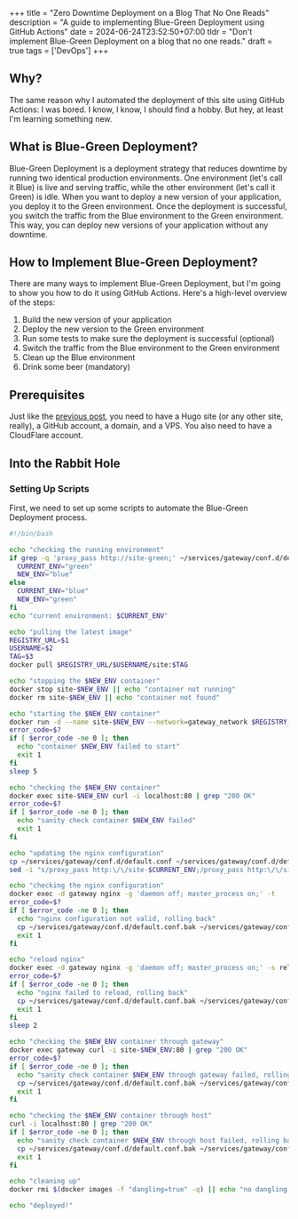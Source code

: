 +++
title = "Zero Downtime Deployment on a Blog That No One Reads"
description = "A guide to implementing Blue-Green Deployment using GitHub Actions"
date = 2024-06-24T23:52:50+07:00
tldr = "Don't implement Blue-Green Deployment on a blog that no one reads."
draft = true
tags = ['DevOps']
+++

## Why?
The same reason why I automated the deployment of this site using GitHub Actions: I was bored. I know, I know, I should find a hobby. But hey, at least I'm learning something new.

## What is Blue-Green Deployment?
Blue-Green Deployment is a deployment strategy that reduces downtime by running two identical production environments. One environment (let's call it Blue) is live and serving traffic, while the other environment (let's call it Green) is idle. When you want to deploy a new version of your application, you deploy it to the Green environment. Once the deployment is successful, you switch the traffic from the Blue environment to the Green environment. This way, you can deploy new versions of your application without any downtime.

## How to Implement Blue-Green Deployment?
There are many ways to implement Blue-Green Deployment, but I'm going to show you how to do it using GitHub Actions. Here's a high-level overview of the steps:
1. Build the new version of your application
2. Deploy the new version to the Green environment
3. Run some tests to make sure the deployment is successful (optional)
4. Switch the traffic from the Blue environment to the Green environment
5. Clean up the Blue environment
6. Drink some beer (mandatory)

## Prerequisites
Just like the [previous post](/posts/deploying-this-site-using-github-actions/), you need to have a Hugo site (or any other site, really), a GitHub account, a domain, and a VPS. You also need to have a CloudFlare account.

## Into the Rabbit Hole
### Setting Up Scripts
First, we need to set up some scripts to automate the Blue-Green Deployment process.
```bash
#!/bin/bash

echo "checking the running environment"
if grep -q 'proxy_pass http://site-green;' ~/services/gateway/conf.d/default.conf; then
  CURRENT_ENV="green"
  NEW_ENV="blue"
else
  CURRENT_ENV="blue"
  NEW_ENV="green"
fi
echo "current environment: $CURRENT_ENV"

echo "pulling the latest image"
REGISTRY_URL=$1
USERNAME=$2
TAG=$3
docker pull $REGISTRY_URL/$USERNAME/site:$TAG

echo "stopping the $NEW_ENV container"
docker stop site-$NEW_ENV || echo "container not running"
docker rm site-$NEW_ENV || echo "container not found"

echo "starting the $NEW_ENV container"
docker run -d --name site-$NEW_ENV --network=gateway_network $REGISTRY_URL/$USERNAME/site:$TAG
error_code=$?
if [ $error_code -ne 0 ]; then
  echo "container $NEW_ENV failed to start"
  exit 1
fi
sleep 5

echo "checking the $NEW_ENV container"
docker exec site-$NEW_ENV curl -i localhost:80 | grep "200 OK"
error_code=$?
if [ $error_code -ne 0 ]; then
  echo "sanity check container $NEW_ENV failed"
  exit 1
fi

echo "updating the nginx configuration"
cp ~/services/gateway/conf.d/default.conf ~/services/gateway/conf.d/default.conf.bak
sed -i "s/proxy_pass http:\/\/site-$CURRENT_ENV;/proxy_pass http:\/\/site-$NEW_ENV;/" ~/services/gateway/conf.d/default.conf

echo "checking the nginx configuration"
docker exec -d gateway nginx -g 'daemon off; master_process on;' -t
error_code=$?
if [ $error_code -ne 0 ]; then
  echo "nginx configuration not valid, rolling back"
  cp ~/services/gateway/conf.d/default.conf.bak ~/services/gateway/conf.d/default.conf
  exit 1
fi

echo "reload nginx"
docker exec -d gateway nginx -g 'daemon off; master_process on;' -s reload
error_code=$?
if [ $error_code -ne 0 ]; then
  echo "nginx failed to reload, rolling back"
  cp ~/services/gateway/conf.d/default.conf.bak ~/services/gateway/conf.d/default.conf && docker exec -d gateway nginx -g 'daemon off; master_process on;' -s reload
  exit 1
fi
sleep 2

echo "checking the $NEW_ENV container through gateway"
docker exec gateway curl -i site-$NEW_ENV:80 | grep "200 OK"
error_code=$?
if [ $error_code -ne 0 ]; then
  echo "sanity check container $NEW_ENV through gateway failed, rolling back"
  cp ~/services/gateway/conf.d/default.conf.bak ~/services/gateway/conf.d/default.conf && docker exec -d gateway nginx -g 'daemon off; master_process on;' -s reload
  exit 1
fi

echo "checking the $NEW_ENV container through host"
curl -i localhost:80 | grep "200 OK"
if [ $error_code -ne 0 ]; then
  echo "sanity check container $NEW_ENV through host failed, rolling back"
  cp ~/services/gateway/conf.d/default.conf.bak ~/services/gateway/conf.d/default.conf && docker exec -d gateway nginx -g 'daemon off; master_process on;' -s reload
  exit 1
fi

echo "cleaning up"
docker rmi $(docker images -f "dangling=true" -q) || echo "no dangling images"

echo "deployed!"
```

